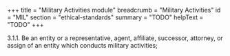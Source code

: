 +++
title = "Military Activities module"
breadcrumb = "Military Activities"
id = "MIL"
section = "ethical-standards"
summary = "TODO"
helpText = "TODO"
+++

3.1.1. Be an entity or a representative, agent, affiliate, successor, attorney, or assign of an entity which conducts military activities;
